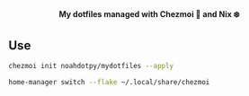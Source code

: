 <div align="center">

#### My dotfiles managed with Chezmoi :house_with_garden: and Nix :snowflake:&nbsp;

</div>

## Use
```bash
chezmoi init noahdotpy/mydotfiles --apply
```
```bash
home-manager switch --flake ~/.local/share/chezmoi
```
